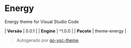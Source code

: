# Energy

Energy theme for Visual Studio Code

| **Versão** | 0.0.1 |
| **Engine** | ^1.0.0 |
| **Pacote** | theme-energy |

> Autogerado por [go-vsc-theme](https://github.com/natalbu/go-vsc-theme).

